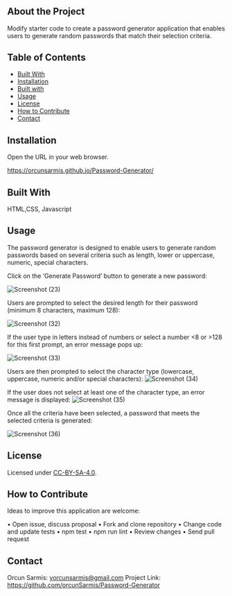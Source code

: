 # <JavascriptPasswordGenerator-OrcunSarmis>

## About the Project

Modify starter code to create a password generator application that enables users to generate random passwords that match their selection criteria. 

## Table of Contents 

- [Built With](#BuiltWith)
- [Installation](#Installation)
- [Built with](#Builtwith)
- [Usage](#usage)
- [License](#license)
- [How to Contribute](#HowtoContribute)
- [Contact](#Contact)

## Installation

Open the URL in your web browser.

https://orcunsarmis.github.io/Password-Generator/

## Built With

HTML,CSS, Javascript

## Usage

The password generator is designed to enable users to generate random passwords based on several criteria such as length, lower or uppercase, numeric, special characters. 

Click on the ‘Generate Password’ button to generate a new password: 
  
![Screenshot (23)](https://user-images.githubusercontent.com/79064464/160341659-49a89551-8a09-4bd3-93d3-ee3c9a9d3189.png)


Users are prompted to select the desired length for their password (minimum 8 characters, maximum 128):

![Screenshot (32)](https://user-images.githubusercontent.com/79064464/160342534-de72013b-cea2-4aa0-9fba-d8d46df7523f.png)

If the user type in letters instead of numbers or select a number <8 or >128 for this first prompt, an error message pops up: 

![Screenshot (33)](https://user-images.githubusercontent.com/79064464/160342569-58f852e9-6c2b-4ddb-a07f-a06d1a6b93f0.png)

Users are then prompted to select the character type (lowercase, uppercase, numeric and/or special characters):
![Screenshot (34)](https://user-images.githubusercontent.com/79064464/160342590-683d7ee6-ab9f-46f6-963d-eeb03569b312.png)


If the user does not select at least one of the character type, an error message is displayed:
![Screenshot (35)](https://user-images.githubusercontent.com/79064464/160342609-be8290a4-f2c6-4f2c-9512-ec08b6878083.png)


Once all the criteria have been selected, a password that meets the selected criteria is generated:

![Screenshot (36)](https://user-images.githubusercontent.com/79064464/160342629-4ade2d0b-36d3-4b30-8a12-70e3eeb33ea3.png)


## License

Licensed under [CC-BY-SA-4.0]( https://choosealicense.com/licenses/cc-by-sa-4.0/).

## How to Contribute

Ideas to improve this application are welcome: 

•	Open issue, discuss proposal
•	Fork and clone repository
•	Change code and update tests
•	npm test
•	npm run lint
•	Review changes
•	Send pull request

## Contact

Orcun Sarmis: yorcunsarmis@gmail.com
Project Link: https://github.com/orcunSarmis/Password-Generator
